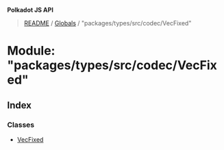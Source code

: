 **Polkadot JS API**

> [README](../README.md) / [Globals](../globals.md) / "packages/types/src/codec/VecFixed"

# Module: "packages/types/src/codec/VecFixed"

## Index

### Classes

* [VecFixed](../classes/_packages_types_src_codec_vecfixed_.vecfixed.md)
